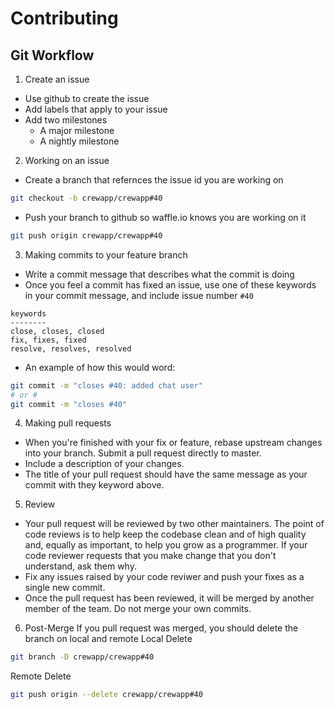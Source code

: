 # Contributing

## Git Workflow

1. Create an issue
  - Use github to create the issue
  - Add labels that apply to your issue
  - Add two milestones
    - A major milestone
    - A nightly milestone
2. Working on an issue
  - Create a branch that refernces the issue id you are working on
  ```bash
  git checkout -b crewapp/crewapp#40
  ```
  - Push your branch to github so waffle.io knows you are working on it
  ```bash
  git push origin crewapp/crewapp#40
  ```
3. Making commits to your feature branch
  - Write a commit message that describes what the commit is doing
  - Once you feel a commit has fixed an issue, use one of these keywords in your commit message, and include issue number `#40`
  ```
  keywords
  --------
  close, closes, closed
  fix, fixes, fixed
  resolve, resolves, resolved
  ```
  - An example of how this would word:
  ```bash
  git commit -m "closes #40: added chat user"
  # or #
  git commit -m "closes #40"
  ```
4. Making pull requests
  - When you're finished with your fix or feature, rebase upstream changes into your branch. Submit a pull request directly to master.
  - Include a description of your changes.
  - The title of your pull request should have the same message as your commit with they keyword above.
5. Review
  - Your pull request will be reviewed by two other maintainers. The point of code reviews is to help keep the codebase clean and of high quality and, equally as important, to help you grow as a programmer. If your code reviewer requests that you make change that you don't understand, ask them why.
  - Fix any issues raised by your code reviwer and push your fixes as a single new commit.
  - Once the pull request has been reviewed, it will be merged by another member of the team. Do not merge your own commits.
6. Post-Merge
  If you pull request was merged, you should delete the branch on local and remote
  Local Delete
  ```bash
  git branch -D crewapp/crewapp#40
  ```
  Remote Delete
  ```bash
  git push origin --delete crewapp/crewapp#40
  ```